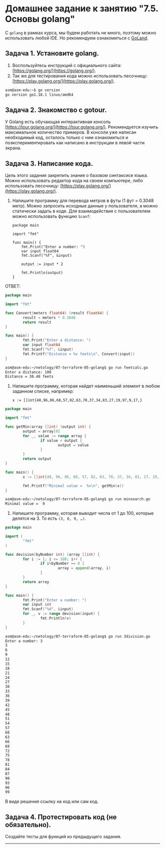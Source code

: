 # Домашнее задание к занятию "7.5. Основы golang"

С `golang` в рамках курса, мы будем работать не много, поэтому можно использовать любой IDE.
Но рекомендуем ознакомиться с [GoLand](https://www.jetbrains.com/ru-ru/go/).

## Задача 1. Установите golang.
1. Воспользуйтесь инструкций с официального сайта: [https://golang.org/](https://golang.org/).
2. Так же для тестирования кода можно использовать песочницу: [https://play.golang.org/](https://play.golang.org/).

```bash
asm@asm-edu:~$ go version
go version go1.18.1 linux/amd64
```

## Задача 2. Знакомство с gotour.
У Golang есть обучающая интерактивная консоль [https://tour.golang.org/](https://tour.golang.org/).
Рекомендуется изучить максимальное количество примеров. В консоли уже написан необходимый код,
осталось только с ним ознакомиться и поэкспериментировать как написано в инструкции в левой части экрана.

## Задача 3. Написание кода.
Цель этого задания закрепить знания о базовом синтаксисе языка. Можно использовать редактор кода
на своем компьютере, либо использовать песочницу: [https://play.golang.org/](https://play.golang.org/).

1. Напишите программу для перевода метров в футы (1 фут = 0.3048 метр). Можно запросить исходные данные
у пользователя, а можно статически задать в коде.
    Для взаимодействия с пользователем можно использовать функцию `Scanf`:
    ```
    package main

    import "fmt"

    func main() {
        fmt.Print("Enter a number: ")
        var input float64
        fmt.Scanf("%f", &input)

        output := input * 2

        fmt.Println(output)
    }
    ```

ОТВЕТ:

```go
package main

import "fmt"

func Convert(meters float64) (result float64) {
        result = meters * 0.3048
        return result
}

func main() {
        fmt.Print("Enter a distance: ")
        var input float64
        fmt.Scanf("%f", &input)
        fmt.Printf("Distance = %v feets\n", Convert(input))
}
```

```bash
asm@asm-edu:~/netology/07-terraform-05-golang$ go run feetcalc.go
Enter a distance: 100
Distance = 30.48 feets
```

1. Напишите программу, которая найдет наименьший элемент в любом заданном списке, например:
    ```
    x := []int{48,96,86,68,57,82,63,70,37,34,83,27,19,97,9,17,}
    ```

```go
package main

import "fmt"

func getMin(array []int) (output int) {
        output = array[0]
        for _, value := range array {
                if value < output {
                        output = value
                }
        }
        return output
}

func main() {
        x := []int{48, 96, 86, 68, 57, 82, 63, 70, 37, 34, 83, 27, 19, 97, 9, 17}

        fmt.Printf("Minimal value =  %v\n", getMin(x))
}
```

```bash
asm@asm-edu:~/netology/07-terraform-05-golang$ go run minsearch.go
Minimal value =  9
```

1. Напишите программу, которая выводит числа от 1 до 100, которые делятся на 3. То есть `(3, 6, 9, …)`.

```go
package main

import (
        "fmt"
)

func devision(byNumber int) (array []int) {
        for i := 1; i <= 100; i++ {
                if i%byNumber == 0 {
                        array = append(array, i)
                }
        }
        return array
}

func main() {
        fmt.Print("Enter a number: ")
        var input int
        fmt.Scanf("%d", &input)
        for _, v := range devision(input) {
                fmt.Println(v)
        }
}
```

```bash
asm@asm-edu:~/netology/07-terraform-05-golang$ go run 3division.go
Enter a number: 3
3
6
9
12
15
18
21
24
27
30
33
36
39
42
45
48
51
54
57
60
63
66
69
72
75
78
81
84
87
90
93
96
99
```

В виде решения ссылку на код или сам код.

## Задача 4. Протестировать код (не обязательно).

Создайте тесты для функций из предыдущего задания.

---
